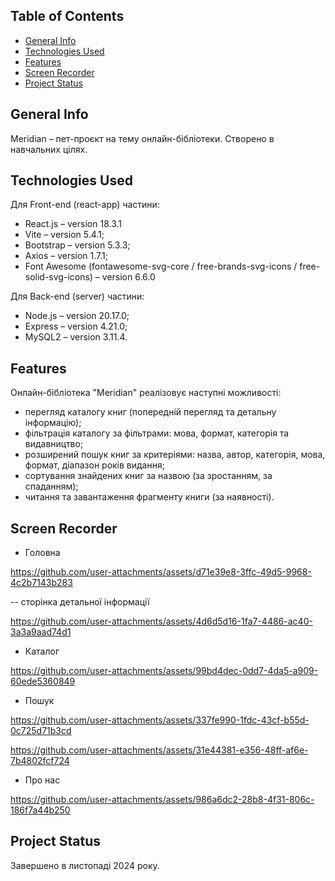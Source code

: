 ## Table of Contents
* [General Info](#general-information)
* [Technologies Used](#technologies-used)
* [Features](#features)
* [Screen Recorder](#screen-recorder)
* [Project Status](#project-status)

## General Info
Meridian – пет-проєкт на тему онлайн-бібліотеки. Створено в навчальних цілях.

## Technologies Used
Для Front-end (react-app) частини:
- React.js – version 18.3.1
- Vite – version 5.4.1;
- Bootstrap – version 5.3.3;
- Axios – version  1.7.1;
- Font Awesome (fontawesome-svg-core / free-brands-svg-icons / free-solid-svg-icons) – version 6.6.0

Для Back-end (server) частини:
- Node.js – version 20.17.0;
- Express – version 4.21.0;
- MySQL2 – version 3.11.4.

## Features
Онлайн-бібліотека "Meridian" реалізовує наступні можливості:
- перегляд каталогу книг (попередній перегляд та детальну інформацію);
- фільтрація каталогу за фільтрами: мова, формат, категорія та видавництво;
- розширений пошук книг за критеріями: назва, автор, категорія, мова, формат, діапазон років видання;
- сортування знайдених книг за назвою (за зростанням, за спаданням);
- читання та завантаження фрагменту книги (за наявності).
  
## Screen Recorder
- Головна

https://github.com/user-attachments/assets/d71e39e8-3ffc-49d5-9968-4c2b7143b283

-- сторінка детальної інформації

https://github.com/user-attachments/assets/4d6d5d16-1fa7-4486-ac40-3a3a9aad74d1

- Каталог

https://github.com/user-attachments/assets/99bd4dec-0dd7-4da5-a909-60ede5360849

- Пошук

https://github.com/user-attachments/assets/337fe990-1fdc-43cf-b55d-0c725d71b3cd

https://github.com/user-attachments/assets/31e44381-e356-48ff-af6e-7b4802fcf724

- Про нас

https://github.com/user-attachments/assets/986a6dc2-28b8-4f31-806c-186f7a44b250

## Project Status
Завершено в листопаді 2024 року.
